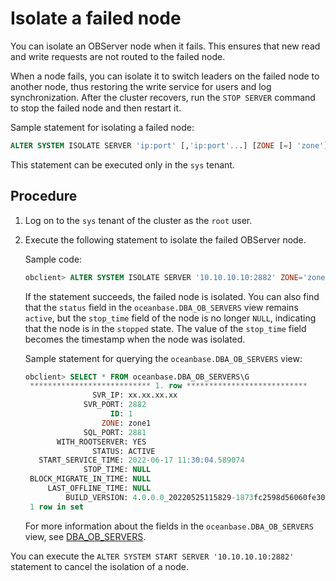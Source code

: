 # Isolate a failed node

You can isolate an OBServer node when it fails. This ensures that new read and write requests are not routed to the failed node.

When a node fails, you can isolate it to switch leaders on the failed node to another node, thus restoring the write service for users and log synchronization. After the cluster recovers, run the `STOP SERVER` command to stop the failed node and then restart it.

Sample statement for isolating a failed node:

```sql
ALTER SYSTEM ISOLATE SERVER 'ip:port' [,'ip:port'...] [ZONE [=] 'zone']
```

This statement can be executed only in the `sys` tenant.

## Procedure

1. Log on to the `sys` tenant of the cluster as the `root` user.

2. Execute the following statement to isolate the failed OBServer node.

   Sample code:

   ```sql
   obclient> ALTER SYSTEM ISOLATE SERVER '10.10.10.10:2882' ZONE='zone1';
   ```

   If the statement succeeds, the failed node is isolated. You can also find that the `status` field in the `oceanbase.DBA_OB_SERVERS` view remains `active`, but the `stop_time` field of the node is no longer `NULL`, indicating that the node is in the `stopped` state. The value of the `stop_time` field becomes the timestamp when the node was isolated.

   Sample statement for querying the `oceanbase.DBA_OB_SERVERS` view:

   ```sql
   obclient> SELECT * FROM oceanbase.DBA_OB_SERVERS\G
    *************************** 1. row ***************************
                  SVR_IP: xx.xx.xx.xx
                SVR_PORT: 2882
                      ID: 1
                    ZONE: zone1
                SQL_PORT: 2881
          WITH_ROOTSERVER: YES
                  STATUS: ACTIVE
      START_SERVICE_TIME: 2022-06-17 11:30:04.589074
                STOP_TIME: NULL
    BLOCK_MIGRATE_IN_TIME: NULL
        LAST_OFFLINE_TIME: NULL
            BUILD_VERSION: 4.0.0.0_20220525115829-1873fc2598d56060fe307ce3b7b88647686e0b09(May 25 2022 12:12:10)
    1 row in set
   ```

   For more information about the fields in the `oceanbase.DBA_OB_SERVERS` view, see [DBA_OB_SERVERS](../../../../5.system-reference/4.system-view-of-mysql-mode/2.dictionary-view-of-mysql-mode/50.oceanbase-dba_ob_servers-of-mysql-mode.md).

You can execute the `ALTER SYSTEM START SERVER '10.10.10.10:2882'` statement to cancel the isolation of a node.
